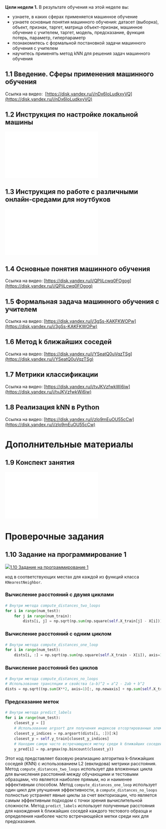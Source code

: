 **Цели недели 1.**
   В результате обучения на этой неделе вы: 

- узнаете, в каких сферах применяется машинное обучение
- узнаете основные понятия машинного обучения: датасет (выборка), объект, признак, таргет, матрица объект-признак, машинное обучение с учителем, таргет, модель, предсказание, функция потерь, параметр, гиперпараметр
- познакомитесь с формальной постановкой задачи машинного обучения с учителем
- научитесь применять метод kNN для решения задач машинного обучения

## 1.1 Введение. Сферы применения машинного обучения

Ссылка на видео: 
[https://disk.yandex.ru/i/nDx6IoLudkxyVQ](https://disk.yandex.ru/i/nDx6IoLudkxyVQ)

## 1.2 Инструкция по настройке локальной машины

![](assets/1.2.Инструкция%20по%20настройке%20локальной%20машины.pdf)

## 1.3 Инструкция по работе с различными онлайн-средами для ноутбуков

![](assets/1.3.Инструкция%20по%20работе%20с%20различными%20онлайн-средами%20для%20ноутбуков.pdf)


## 1.4 Основные понятия машинного обучения

Ссылка на видео: [https://disk.yandex.ru/i/QPIiLcwq0FOgog](https://disk.yandex.ru/i/QPIiLcwq0FOgog)  

## 1.5 Формальная задача машинного обучения с учителем

Ссылка на видео: [https://disk.yandex.ru/i/3gSs-KAKFKWOPw](https://disk.yandex.ru/i/3gSs-KAKFKWOPw)  

## 1.6 Метод k ближайших соседей

Ссылка на видео: [https://disk.yandex.ru/i/YSeatQ0uVqzTSg](https://disk.yandex.ru/i/YSeatQ0uVqzTSg)  

## 1.7 Метрики классификации

Ссылка на видео: [https://disk.yandex.ru/i/tvJKVzfwkWi6iw](https://disk.yandex.ru/i/tvJKVzfwkWi6iw)  

## 1.8 Реализация kNN в Python
Ссылка на видео: [https://disk.yandex.ru/i/zlo9mEuOU55cCw](https://disk.yandex.ru/i/zlo9mEuOU55cCw)  

# **Дополнительные материалы**
## 1.9 Конспект занятия
  
  ![1.9.Конспект (Модуль 4 Неделя 1).pdf](./assets/1.9.Конспект%20(Модуль%204%20Неделя%201).pdf)  
  
# **Проверочные задания**

## 1.10 Задание на программирование 1

[![](https://lms.mipt.ru/theme/image.php/boost/assign/1707999229/icon)1.10 Задание на программирование 1](https://lms.mipt.ru/mod/assign/view.php?id=142633)

код в соответствующих местах для каждой из функций класса `KNearestNeighbor`.

### Вычисление расстояний с двумя циклами

```python
# Внутри метода compute_distances_two_loops
for i in range(num_test):
    for j in range(num_train):
        dists[i, j] = np.sqrt(np.sum(np.square(self.X_train[j] - X[i])))

```

### Вычисление расстояний с одним циклом

```python
# Внутри метода compute_distances_one_loop
for i in range(num_test):
    dists[i, :] = np.sqrt(np.sum(np.square(self.X_train - X[i]), axis=1))
```

### Вычисление расстояний без циклов

```python
# Внутри метода compute_distances_no_loops
# Использование трансляции и свойства (a-b)^2 = a^2 - 2ab + b^2
dists = np.sqrt((np.sum(X**2, axis=1)[:, np.newaxis] + np.sum(self.X_train**2, axis=1)) - 2 * np.dot(X, self.X_train.T))

```

### Предсказание меток

```python
# Внутри метода predict_labels
for i in range(num_test):
    closest_y = []
    # Использование argsort для получения индексов отсортированных элементов
    closest_y_indices = np.argsort(dists[i, :])[:k]
    closest_y = self.y_train[closest_y_indices]
    # Находим самую часто встречающуюся метку среди k ближайших соседей
    y_pred[i] = np.argmax(np.bincount(closest_y))

```

Этот код представляет базовую реализацию алгоритма k-ближайших соседей (KNN) с использованием L2 (евклидова) метрики расстояния. Метод `compute_distances_two_loops` использует два вложенных цикла для вычисления расстояний между обучающими и тестовыми образцами, что является наиболее прямым, но и наименее эффективным способом. Метод `compute_distances_one_loop` использует один цикл для улучшения эффективности, а `compute_distances_no_loops` полностью устраняет явные циклы за счет векторизации, что является самым эффективным подходом с точки зрения вычислительной сложности. Метод `predict_labels` использует полученные расстояния для нахождения k ближайших соседей каждого тестового образца и определения наиболее часто встречающейся метки среди них для предсказания.

